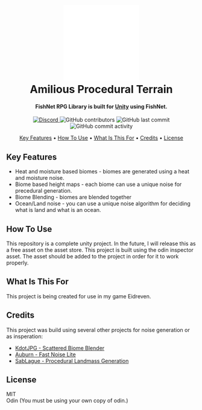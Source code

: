 
<h1 align="center" style="text-align: center">
  <br>
  <a href="https://www.amilious.com"><img src="https://github.com/amilious-ba/AmiliousProceduralTerrain/blob/master/Assets/Amilious/Core/Assets/Icons/logo.png" alt="Amilious" width="200"></a>
  <br>
  Amilious Procedural Terrain
  <br>
</h1>

<h4 align="center">FishNet RPG Library is built for <a href="http://unity.com" target="_blank">Unity</a> using <ahref="https://github.com/FirstGearGames/FishNet" target="_blank">FishNet</a>.</h4>

<p align="center" style="text-align: center">  
  <a href="https://discord.gg/m3BhGJ6BAf">
    <img alt="Discord" src="https://img.shields.io/discord/907228288735408158?label=discord&logo=discord">
  </a>
  <img alt="GitHub contributors" src="https://github.com/amilious/FishNetRpgLibrary/">
  <img alt="GitHub last commit" src="https://github.com/amilious/FishNetRpgLibrary/">
  <img alt="GitHub commit activity" src="https://github.com/amilious/FishNetRpgLibrary/">
</p>

<p align="center" style="text-align: center">
  <a href="#key-features">Key Features</a> •
  <a href="#how-to-use">How To Use</a> •
  <a href="#what-is-this-for">What Is This For</a> •
  <a href="#credits">Credits</a> •
  <a href="#license">License</a>
</p>

## Key Features

* Heat and moisture based biomes - biomes are generated using a heat and moisture noise.
* Biome based height maps - each biome can use a unique noise for precedural generation.
* Biome Blending - biomes are blended together
* Ocean/Land noise - you can use a unique noise algorithm for deciding what is land and what is an ocean.

## How To Use

This repository is a complete unity project.  In the future, I will release this as a free asset on the asset store.  This project is built using the odin inspector asset.  The asset should be added to the project in order for it to work properly.

## What Is This For

This project is being created for use in my game Eidreven.

## Credits

This project was build using several other projects for noise generation or as insperation:

- [KdotJPG - Scattered Biome Blender](https://github.com/KdotJPG/Scattered-Biome-Blender)
- [Auburn - Fast Noise Lite](https://github.com/Auburn/FastNoiseLite)
- [SabLague - Procedural Landmass Generation](https://github.com/SebLague/Procedural-Landmass-Generation)

## License

MIT <br />
Odin (You must be using your own copy of odin.)
